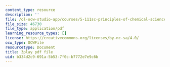```yaml
---
content_type: resource
description: ''
file: /ol-ocw-studio-app/courses/5-111sc-principles-of-chemical-science-fall-2014/b334d2c9691a5b537f0cb7772e7e9c6b_pn1cxuBmhtI.pdf
file_size: 46730
file_type: application/pdf
learning_resource_types: []
license: https://creativecommons.org/licenses/by-nc-sa/4.0/
ocw_type: OCWFile
resourcetype: Document
title: 3play pdf file
uid: b334d2c9-691a-5b53-7f0c-b7772e7e9c6b
---
```

